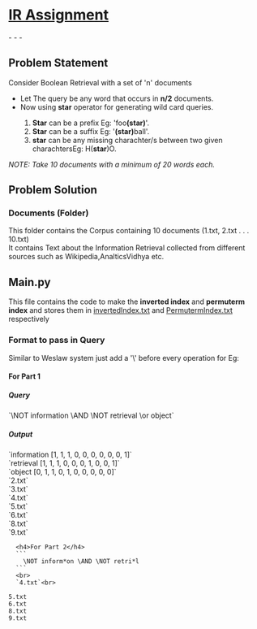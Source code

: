 <h1><u>IR Assignment </u></h1>  
- - -

<div>
  <h2>Problem Statement</h2>
  <p>
    Consider Boolean Retrieval with a set of 'n' documents
    <ul>
      <li> Let The query be any word that occurs in <b>n/2</b> documents.
      <li> Now using <b>star</b> operator for generating wild card queries.</li>
      <ol>
        <li><b>Star</b> can be a prefix Eg: 'foo<b>(star)</b>'.</li>
        <li><b>Star</b> can be a suffix Eg: '<b>(star)</b>ball'.</li>
        <li><b>star</b> can be any missing charachter/s between two given charachtersEg: H(<b>star</b>)O.</li>
      </ol>
    </ul>
    <i>NOTE: Take 10 documents with a minimum of 20 words each.</i>
  </p>
</div>

<div>
    <h2>Problem Solution</h2>
    <h3>Documents (Folder)</h3>
    <p>This folder contains the Corpus containing 10 documents (1.txt, 2.txt . . . 10.txt)<br> It contains Text about the Information Retrieval collected from different sources such as Wikipedia,AnalticsVidhya etc.</p>
    <h2>Main.py</h2>
    <p>
      This file contains the code to make the <b>inverted index</b> and <b>permuterm index</b> and stores them in <u>invertedIndex.txt</u> and <u>PermutermIndex.txt</u> respectively
    </p>
    <h3>Format to pass in Query</h3>
    <p>
      Similar to Weslaw system just add a '\' before every operation for Eg:<br>
      <h4>For Part 1<br></h4>
      <h5>Query</h5>
      `\NOT information \AND \NOT retrieval \or object`
      <h5>Output</h5>
      `information [1, 1, 1, 0, 0, 0, 0, 0, 0, 1]`
      <br>
      `retrieval [1, 1, 1, 0, 0, 0, 1, 0, 0, 1]`<br>
      `object [0, 1, 1, 0, 1, 0, 0, 0, 0, 0]`<br>
      `2.txt`<br>
      `3.txt`<br>
      `4.txt`<br>
      `5.txt`<br>
      `6.txt`<br>
      `8.txt`<br>
      `9.txt`<br>

      <h4>For Part 2</h4>
      ```
        \NOT inform*on \AND \NOT retri*l
      ```
      <br>
      `4.txt`<br>
`5.txt`<br>
`6.txt`<br>
`8.txt`<br>
`9.txt`<br>
    </p>
</div>
